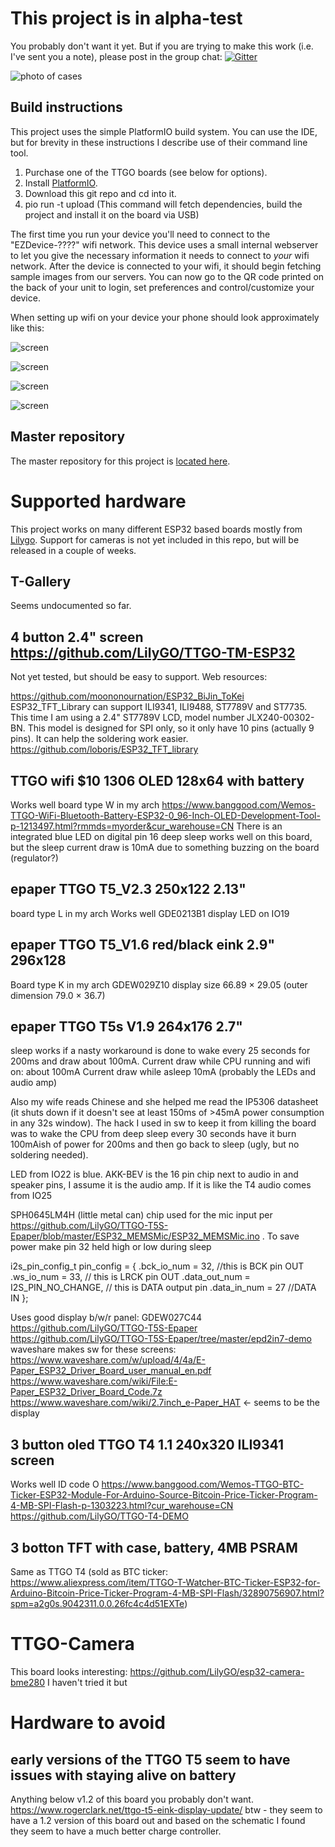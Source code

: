 # This project is in alpha-test

You probably don't want it yet. But if you are trying to make this work (i.e. I've sent you a note), please post in the group chat: [![Gitter](https://badges.gitter.im/ezdevice/esp32-client.svg)](https://gitter.im/ezdevice/esp32-client?utm_source=badge&utm_medium=badge&utm_campaign=pr-badge)

![photo of cases](/doc/cases.jpg)

## Build instructions

This project uses the simple PlatformIO build system. You can use the IDE, but for brevity
in these instructions I describe use of their command line tool.

1. Purchase one of the TTGO boards (see below for options).
2. Install [PlatformIO](https://platformio.org/).
3. Download this git repo and cd into it.
4. pio run -t upload (This command will fetch dependencies, build the project and install it on the board via USB)

The first time you run your device you'll need to connect to the "EZDevice-????" wifi network. This device uses a small internal webserver to let you give the necessary information it needs to connect to _your_ wifi network. After the device is connected to your wifi, it should begin fetching sample images from our servers. You can now go to the QR code printed on the back of your unit to login, set preferences and control/customize your device.

When setting up wifi on your device your phone should look approximately like this:

![screen](/doc/screen1.png)

![screen](/doc/screen2.png)

![screen](/doc/screen3.png)

![screen](/doc/screen4.png)

## Master repository

The master repository for this project is [located here](https://github.com/geeksville/ezdevice-esp32).

# Supported hardware

This project works on many different ESP32 based boards mostly from [Lilygo](http://www.lilygo.cn/). Support for cameras is not yet included in this repo, but will be released in a couple of weeks.

## T-Gallery

Seems undocumented so far.

## 4 button 2.4" screen <https://github.com/LilyGO/TTGO-TM-ESP32>

Not yet tested, but should be easy to support. Web resources:

<https://github.com/moononournation/ESP32_BiJin_ToKei>
ESP32_TFT_Library can support ILI9341, ILI9488, ST7789V and ST7735. This time I am using a 2.4" ST7789V LCD, model number JLX240-00302-BN. This model is designed for SPI only, so it only have 10 pins (actually 9 pins). It can help the soldering work easier.
<https://github.com/loboris/ESP32_TFT_library>

## TTGO wifi \$10 1306 OLED 128x64 with battery

Works well
board type W in my arch
https://www.banggood.com/Wemos-TTGO-WiFi-Bluetooth-Battery-ESP32-0_96-Inch-OLED-Development-Tool-p-1213497.html?rmmds=myorder&cur_warehouse=CN
There is an integrated blue LED on digital pin 16
deep sleep works well on this board, but the sleep current draw is 10mA due to something buzzing on the board (regulator?)

## epaper TTGO T5_V2.3 250x122 2.13"

board type L in my arch
Works well
GDE0213B1 display
LED on IO19

## epaper TTGO T5_V1.6 red/black eink 2.9" 296x128

Board type K in my arch
GDEW029Z10
display size 66.89 × 29.05 (outer dimension 79.0 × 36.7)

## epaper TTGO T5s V1.9 264x176 2.7"

sleep works if a nasty workaround is done to wake every 25 seconds for 200ms and draw about 100mA.
Current draw while CPU running and wifi on: about 100mA
Current draw while asleep 10mA (probably the LEDs and audio amp)

Also my wife reads Chinese and she helped me read the IP5306 datasheet (it shuts down if it doesn't see at least 150ms of >45mA power consumption in any 32s window). The hack I used in sw to keep it from killing the board was to wake the CPU from deep sleep every 30 seconds have it burn 100mAish of power for 200ms and then go back to sleep (ugly, but no soldering needed).

LED from IO22 is blue.
AKK-BEV is the 16 pin chip next to audio in and speaker pins, I assume it is the audio amp. If it is like the T4 audio comes from IO25

SPH0645LM4H (little metal can) chip used for the mic input per https://github.com/LilyGO/TTGO-T5S-Epaper/blob/master/ESP32_MEMSMic/ESP32_MEMSMic.ino . To save power make pin 32 held high or low during sleep

i2s_pin_config_t pin_config = {
.bck_io_num = 32, //this is BCK pin OUT
.ws_io_num = 33, // this is LRCK pin OUT
.data_out_num = I2S_PIN_NO_CHANGE, // this is DATA output pin
.data_in_num = 27 //DATA IN
};

Uses good display b/w/r panel: GDEW027C44
<https://github.com/LilyGO/TTGO-T5S-Epaper>
<https://github.com/LilyGO/TTGO-T5S-Epaper/tree/master/epd2in7-demo>
waveshare makes sw for these screens: <https://www.waveshare.com/w/upload/4/4a/E-Paper_ESP32_Driver_Board_user_manual_en.pdf>
<https://www.waveshare.com/wiki/File:E-Paper_ESP32_Driver_Board_Code.7z>
<https://www.waveshare.com/wiki/2.7inch_e-Paper_HAT> &lt;- seems to be the display

## 3 button oled TTGO T4 1.1 240x320 ILI9341 screen

Works well
ID code O
<https://www.banggood.com/Wemos-TTGO-BTC-Ticker-ESP32-Module-For-Arduino-Source-Bitcoin-Price-Ticker-Program-4-MB-SPI-Flash-p-1303223.html?cur_warehouse=CN>
<https://github.com/LilyGO/TTGO-T4-DEMO>

## 3 botton TFT with case, battery, 4MB PSRAM

Same as TTGO T4
(sold as BTC ticker: https://www.aliexpress.com/item/TTGO-T-Watcher-BTC-Ticker-ESP32-for-Arduino-Bitcoin-Price-Ticker-Program-4-MB-SPI-Flash/32890756907.html?spm=a2g0s.9042311.0.0.26fc4c4d51EXTe)

# TTGO-Camera

This board looks interesting: https://github.com/LilyGO/esp32-camera-bme280
I haven't tried it but

# Hardware to avoid

## early versions of the TTGO T5 seem to have issues with staying alive on battery

Anything below v1.2 of this board you probably don't want.
https://www.rogerclark.net/ttgo-t5-eink-display-update/
btw - they seem to have a 1.2 version of this board out and based on the schematic I found they seem to have a much better charge controller.
